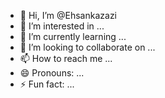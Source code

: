 - 👋 Hi, I’m @Ehsankazazi
- 👀 I’m interested in ...
- 🌱 I’m currently learning ...
- 💞️ I’m looking to collaborate on ...
- 📫 How to reach me ...
- 😄 Pronouns: ...
- ⚡ Fun fact: ...

<!---
Ehsankazazi/Ehsankazazi is a ✨ special ✨ repository because its `README.md` (this file) appears on your GitHub profile.
You can click the Preview link to take a look at your changes.
--->

